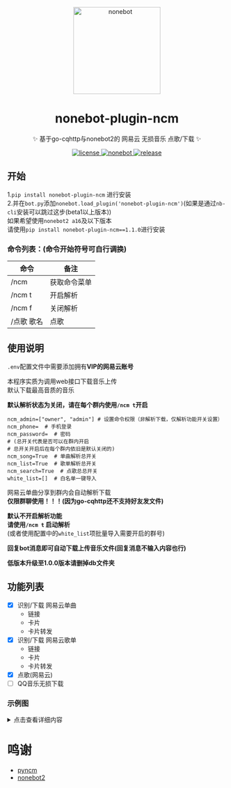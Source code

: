 

<p align="center">
  <img src="https://i.niupic.com/images/2022/01/17/9TxD.png" width="200" height="200" alt="nonebot"></a>
</p>

<div align="center">

# nonebot-plugin-ncm

✨ 基于go-cqhttp与nonebot2的 网易云 无损音乐 点歌/下载 ✨
</div>

<p align="center">
  <a href="https://github.com/kitUIN/nonebot-plugin-ncm/blob/master/LICENSE">
    <img src="https://img.shields.io/badge/license-Apache--2.0-green" alt="license">
  </a>
  <a href="https://github.com/nonebot/nonebot2/releases/tag/v2.0.0-beta.2">
    <img src="https://img.shields.io/static/v1?label=nonebot2&message=v2.0.0-beta.2&color=brightgreen" alt="nonebot">
  </a>
  <a href="https://github.com/kitUIN/nonebot-plugin-ncm/releases">
    <img src="https://img.shields.io/github/v/release/kitUIN/nonebot-plugin-ncm" alt="release">
  </a>
</p>


## 开始
1.`pip install nonebot-plugin-ncm` 进行安装  
2.并在`bot.py`添加`nonebot.load_plugin('nonebot-plugin-ncm')`(如果是通过`nb-cli`安装可以跳过这步(beta1以上版本))  
如果希望使用`nonebot2 a16`及以下版本  
请使用`pip install nonebot-plugin-ncm==1.1.0`进行安装  
### 命令列表：(命令开始符号可自行调换)  
| 命令     | 备注     |
|--------|--------|
| /ncm   | 获取命令菜单 |
| /ncm t | 开启解析   |
| /ncm f | 关闭解析   |
| /点歌 歌名 | 点歌     |
## 使用说明
`.env`配置文件中需要添加拥有**VIP的网易云账号**  
  

本程序实质为调用web接口下载音乐上传  
默认下载最高音质的音乐 
 
**默认解析状态为关闭，请在每个群内使用`/ncm t`开启**
```
ncm_admin=["owner", "admin"] # 设置命令权限（非解析下载，仅解析功能开关设置）
ncm_phone=  # 手机登录
ncm_password=  # 密码
# (总开关代表是否可以在群内开启
# 总开关开启后在每个群内依旧是默认关闭的)
ncm_song=True  # 单曲解析总开关
ncm_list=True  # 歌单解析总开关
ncm_search=True  # 点歌总总开关
white_list=[]  # 白名单一键导入
```
网易云单曲分享到群内会自动解析下载  
**仅限群聊使用！！！(因为go-cqhttp还不支持好友发文件)**  

  
**默认不开启解析功能**  
**请使用`/ncm t` 启动解析**  
(或者使用配置中的`white_list`项批量导入需要开启的群号)

**回复bot消息即可自动下载上传音乐文件(回复消息不输入内容也行)**  

**低版本升级至1.0.0版本请删掉db文件夹**  
## 功能列表
- [x] 识别/下载 网易云单曲
    - 链接
    - 卡片
    - 卡片转发
- [x] 识别/下载 网易云歌单    
    - 链接
    - 卡片
    - 卡片转发
- [x] 点歌(网易云)
- [ ] QQ音乐无损下载
### 示例图
<details>
  <summary>点击查看详细内容</summary>

  **单曲**  
  [![WqbK7d.png](https://z3.ax1x.com/2021/07/30/WqbK7d.png)](https://imgtu.com/i/WqbK7d)
  **歌单**  
  [![WqbQAA.png](https://z3.ax1x.com/2021/07/30/WqbQAA.png)](https://imgtu.com/i/WqbQAA)  
  
</details>

# 鸣谢
- [pyncm](https://github.com/greats3an/pyncm)
- [nonebot2](https://github.com/nonebot/nonebot2)
